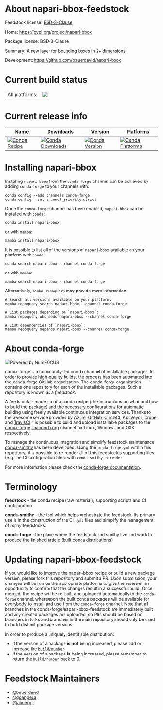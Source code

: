 About napari-bbox-feedstock
===========================

Feedstock license: [BSD-3-Clause](https://github.com/conda-forge/napari-bbox-feedstock/blob/main/LICENSE.txt)

Home: https://pypi.org/project/napari-bbox

Package license: BSD-3-Clause

Summary: A new layer for bounding boxes in 2+ dimensions

Development: https://github.com/bauerdavid/napari-bbox

Current build status
====================


<table><tr><td>All platforms:</td>
    <td>
      <a href="https://dev.azure.com/conda-forge/feedstock-builds/_build/latest?definitionId=19142&branchName=main">
        <img src="https://dev.azure.com/conda-forge/feedstock-builds/_apis/build/status/napari-bbox-feedstock?branchName=main">
      </a>
    </td>
  </tr>
</table>

Current release info
====================

| Name | Downloads | Version | Platforms |
| --- | --- | --- | --- |
| [![Conda Recipe](https://img.shields.io/badge/recipe-napari--bbox-green.svg)](https://anaconda.org/conda-forge/napari-bbox) | [![Conda Downloads](https://img.shields.io/conda/dn/conda-forge/napari-bbox.svg)](https://anaconda.org/conda-forge/napari-bbox) | [![Conda Version](https://img.shields.io/conda/vn/conda-forge/napari-bbox.svg)](https://anaconda.org/conda-forge/napari-bbox) | [![Conda Platforms](https://img.shields.io/conda/pn/conda-forge/napari-bbox.svg)](https://anaconda.org/conda-forge/napari-bbox) |

Installing napari-bbox
======================

Installing `napari-bbox` from the `conda-forge` channel can be achieved by adding `conda-forge` to your channels with:

```
conda config --add channels conda-forge
conda config --set channel_priority strict
```

Once the `conda-forge` channel has been enabled, `napari-bbox` can be installed with `conda`:

```
conda install napari-bbox
```

or with `mamba`:

```
mamba install napari-bbox
```

It is possible to list all of the versions of `napari-bbox` available on your platform with `conda`:

```
conda search napari-bbox --channel conda-forge
```

or with `mamba`:

```
mamba search napari-bbox --channel conda-forge
```

Alternatively, `mamba repoquery` may provide more information:

```
# Search all versions available on your platform:
mamba repoquery search napari-bbox --channel conda-forge

# List packages depending on `napari-bbox`:
mamba repoquery whoneeds napari-bbox --channel conda-forge

# List dependencies of `napari-bbox`:
mamba repoquery depends napari-bbox --channel conda-forge
```


About conda-forge
=================

[![Powered by
NumFOCUS](https://img.shields.io/badge/powered%20by-NumFOCUS-orange.svg?style=flat&colorA=E1523D&colorB=007D8A)](https://numfocus.org)

conda-forge is a community-led conda channel of installable packages.
In order to provide high-quality builds, the process has been automated into the
conda-forge GitHub organization. The conda-forge organization contains one repository
for each of the installable packages. Such a repository is known as a *feedstock*.

A feedstock is made up of a conda recipe (the instructions on what and how to build
the package) and the necessary configurations for automatic building using freely
available continuous integration services. Thanks to the awesome service provided by
[Azure](https://azure.microsoft.com/en-us/services/devops/), [GitHub](https://github.com/),
[CircleCI](https://circleci.com/), [AppVeyor](https://www.appveyor.com/),
[Drone](https://cloud.drone.io/welcome), and [TravisCI](https://travis-ci.com/)
it is possible to build and upload installable packages to the
[conda-forge](https://anaconda.org/conda-forge) [anaconda.org](https://anaconda.org/)
channel for Linux, Windows and OSX respectively.

To manage the continuous integration and simplify feedstock maintenance
[conda-smithy](https://github.com/conda-forge/conda-smithy) has been developed.
Using the ``conda-forge.yml`` within this repository, it is possible to re-render all of
this feedstock's supporting files (e.g. the CI configuration files) with ``conda smithy rerender``.

For more information please check the [conda-forge documentation](https://conda-forge.org/docs/).

Terminology
===========

**feedstock** - the conda recipe (raw material), supporting scripts and CI configuration.

**conda-smithy** - the tool which helps orchestrate the feedstock.
                   Its primary use is in the construction of the CI ``.yml`` files
                   and simplify the management of *many* feedstocks.

**conda-forge** - the place where the feedstock and smithy live and work to
                  produce the finished article (built conda distributions)


Updating napari-bbox-feedstock
==============================

If you would like to improve the napari-bbox recipe or build a new
package version, please fork this repository and submit a PR. Upon submission,
your changes will be run on the appropriate platforms to give the reviewer an
opportunity to confirm that the changes result in a successful build. Once
merged, the recipe will be re-built and uploaded automatically to the
`conda-forge` channel, whereupon the built conda packages will be available for
everybody to install and use from the `conda-forge` channel.
Note that all branches in the conda-forge/napari-bbox-feedstock are
immediately built and any created packages are uploaded, so PRs should be based
on branches in forks and branches in the main repository should only be used to
build distinct package versions.

In order to produce a uniquely identifiable distribution:
 * If the version of a package **is not** being increased, please add or increase
   the [``build/number``](https://docs.conda.io/projects/conda-build/en/latest/resources/define-metadata.html#build-number-and-string).
 * If the version of a package **is** being increased, please remember to return
   the [``build/number``](https://docs.conda.io/projects/conda-build/en/latest/resources/define-metadata.html#build-number-and-string)
   back to 0.

Feedstock Maintainers
=====================

* [@bauerdavid](https://github.com/bauerdavid/)
* [@goanpeca](https://github.com/goanpeca/)
* [@jaimergp](https://github.com/jaimergp/)

